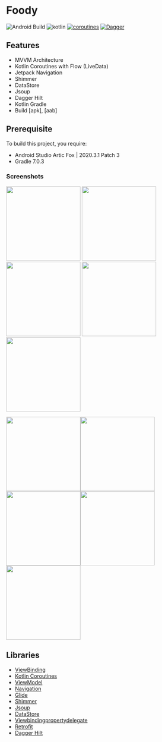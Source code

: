 # Foody

![Android Build](https://github.com/Ezike/Baking-App-Kotlin/workflows/Android%20Build/badge.svg) ![kotlin](https://img.shields.io/badge/Kotlin-1.4.xx-blue) [![coroutines](https://img.shields.io/badge/Kotlin-Coroutines-orange)](https://developer.android.com/kotlin/coroutines) [![Dagger](https://img.shields.io/badge/Dagger-Hilt-orange)](https://dagger.dev/hilt)

## Features
* MVVM Architecture
* Kotlin Coroutines with Flow (LiveData)
* Jetpack Navigation
* Shimmer
* DataStore
* Jsoup
* Dagger Hilt
* Kotlin Gradle
* Build [apk], [aab]

## Prerequisite
To build this project, you require:
- Android Studio Artic Fox | 2020.3.1 Patch 3
- Gradle 7.0.3

### Screenshots
<img src="https://github.com/e444er/Foody/blob/master/app/src/main/res/drawable/q1.jpg" width="200" /> <img src="https://github.com/e444er/Foody/blob/master/app/src/main/res/drawable/q3.jpg" width="200" /><img src="https://github.com/e444er/Foody/blob/master/app/src/main/res/drawable/q4.jpg" width="200" /> <img src="https://github.com/e444er/Foody/blob/master/app/src/main/res/drawable/q5.jpg" width="200" /><img src="https://github.com/e444er/Foody/blob/master/app/src/main/res/drawable/q2.jpg" width="200" />

<img src="https://github.com/e444er/Foody/blob/master/app/src/main/res/drawable/q9.jpg" width="200" /><img src="https://github.com/e444er/Foody/blob/master/app/src/main/res/drawable/q0.jpg" width="200" /> <img src="https://github.com/e444er/Foody/blob/master/app/src/main/res/drawable/q7.jpg" width="200" /><img src="https://github.com/e444er/Foody/blob/master/app/src/main/res/drawable/q8.jpg" width="200" />
<img src="https://github.com/e444er/Foody/blob/master/app/src/main/res/drawable/q6.jpg" width="200" />

## Libraries
*   [ViewBinding](https://github.com/androidbroadcast/ViewBindingPropertyDelegate)
*   [Kotlin Coroutines](https://github.com/Kotlin/kotlinx.coroutines)
*   [ViewModel](https://developer.android.com/topic/libraries/architecture/viewmodel)
*   [Navigation](https://github.com/topics/android-navigation-component)
*   [Glide](https://github.com/bumptech/glide)
*   [Shimmer](https://github.com/facebook/shimmer-android)
*   [Jsoup](https://github.com/jhy/jsoup)
*   [DataStore](https://android-developers.googleblog.com/2020/09/prefer-storing-data-with-jetpack.html)
*   [Viewbindingpropertydelegate](https://github.com/androidbroadcast/ViewBindingPropertyDelegate)
*   [Retrofit](https://square.github.io/retrofit/)
*   [Dagger Hilt](https://dagger.dev/hilt)
